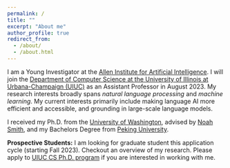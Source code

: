 ```yaml
---
permalink: /
title: ""
excerpt: "About me"
author_profile: true
redirect_from: 
  - /about/
  - /about.html
---
```


I am a Young Investigator at the [Allen Institute for Artificial Intelligence](https://allenai.org/).
I will join the [Department of Computer Science at the University of Illinois at Urbana-Champaign (UIUC)](https://cs.illinois.edu/) as an Assistant Professor in August 2023.
My research interests broadly spans *natural language processing* and *machine learning*.
My current interests primarily include making language AI more efficient and accessible, and grounding in large-scale language models.

I received my Ph.D. from the [University of Washington](https://www.washington.edu/), advised by [Noah Smith](https://nasmith.github.io/),
and my Bachelors Degree from [Peking University](https://english.pku.edu.cn/).


**Prospective Students:** I am looking for graduate student this application cycle (starting Fall 2023). 
Checkout an overview of my research.
Please apply to [UIUC CS Ph.D. program](https://grad.illinois.edu/admissions/apply) if you are interested in working with me.


